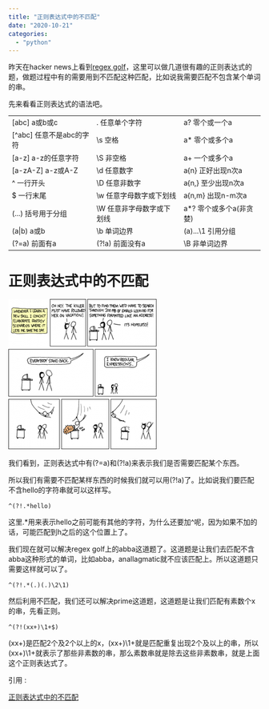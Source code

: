 ```yaml
---
title: "正则表达式中的不匹配"
date: "2020-10-21"
categories: 
  - "python"
---
```


昨天在hacker news上看到[regex golf](http://regex.alf.nu/)，这里可以做几道很有趣的正则表达式的题，做题过程中有的需要用到不匹配这种匹配，比如说我需要匹配不包含某个单词的串。

先来看看正则表达式的语法吧。

<table><tbody><tr><td>[abc]&nbsp;a或b或c</td><td>.&nbsp;任意单个字符</td><td>a?&nbsp;零个或一个a</td></tr><tr><td>[^abc]&nbsp;任意不是abc的字符</td><td>\s&nbsp;空格</td><td>a*&nbsp;零个或多个a</td></tr><tr><td>[a-z]&nbsp;a-z的任意字符</td><td>\S&nbsp;非空格</td><td>a+&nbsp;一个或多个a</td></tr><tr><td>[a-zA-Z]&nbsp;a-z或A-Z</td><td>\d&nbsp;任意数字</td><td>a{n}&nbsp;正好出现n次a</td></tr><tr><td>^&nbsp;一行开头</td><td>\D&nbsp;任意非数字</td><td>a{n,}&nbsp;至少出现n次a</td></tr><tr><td>$&nbsp;一行末尾</td><td>\w&nbsp;任意字母数字或下划线</td><td>a{n,m}&nbsp;出现n-m次a</td></tr><tr><td>(...)&nbsp;括号用于分组</td><td>\W&nbsp;任意非字母数字或下划线</td><td>a*?&nbsp;零个或多个a(非贪婪)</td></tr><tr><td>(a|b)&nbsp;a或b</td><td>\b&nbsp;单词边界</td><td>(a)...\1&nbsp;引用分组</td></tr><tr><td>(?=a)&nbsp;前面有a</td><td>(?!a)&nbsp;前面没有a</td><td>\B&nbsp;非单词边界</td></tr></tbody></table>

# 正则表达式中的不匹配

[![regular_expressions](images/regular_expressions-296x300.png)](http://www.isnowfy.com/wp-content/uploads/2013/12/regular_expressions.png)

我们看到，正则表达式中有(?=a)和(?!a)来表示我们是否需要匹配某个东西。

所以我们有需要不匹配某样东西的时候我们就可以用(?!a)了。比如说我们要匹配不含hello的字符串就可以这样写。

```
^(?!.*hello)
```

这里.\*用来表示hello之前可能有其他的字符，为什么还要加^呢，因为如果不加的话，可能匹配到h之后的这个位置上了。

我们现在就可以解决regex golf上的abba这道题了。这道题是让我们去匹配不含abba这种形式的单词，比如abba，anallagmatic就不应该匹配上。所以这道题只需要这样就可以了。

```
^(?!.*(.)(.)\2\1)
```

然后利用不匹配，我们还可以解决prime这道题，这道题是让我们匹配有素数个x的串，先看正则。

```
^(?!(xx+)\1+$)
```

(xx+)是匹配2个及2个以上的x，(xx+)\\1+就是匹配重复出现2个及以上的串，所以(xx+)\\1+就表示了那些非素数的串，那么素数串就是除去这些非素数串，就是上面这个正则表达式了。

引用 :

[正则表达式中的不匹配](http://www.isnowfy.com/regular-expression-negative/)
